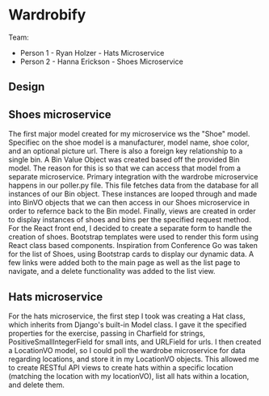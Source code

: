 # Wardrobify

Team:

* Person 1 - Ryan Holzer - Hats Microservice
* Person 2 - Hanna Erickson - Shoes Microservice

## Design

## Shoes microservice
The first major model created for my microservice ws the "Shoe" model. Specifiec on the shoe model is a manufacturer, model name, shoe color, and an optional picture url. There is also a foreign key relationship to a single bin. A Bin Value Object was created based off the provided Bin model. The reason for this is so that we can access that model from a separate microservice. Primary integration with the wardrobe microservice happens in our poller.py file. This file fetches data from the database for all instances of our Bin object. These instances are looped through and made into BinVO objects that we can then access in our Shoes microservice in order to refernce back to the Bin model. Finally, views are created in order to display instances of shoes and bins per the specified request method. For the React front end, I decided to create a separate form to handle the creation of shoes. Bootstrap templates were used to render this form using React class based components. Inspiration from Conference Go was taken for the list of Shoes, using Bootstrap cards to display our dynamic data. A few links were added both to the main page as well as the list page to navigate, and a delete functionality was added to the list view.

## Hats microservice

For the hats microservice, the first step I took was creating a Hat class, which inherits from Django's built-in Model class. I gave it the specified properties for the exercise, passing in Charfield for strings, PositiveSmallIntegerField for small ints, and URLField for urls. I then created a LocationVO model, so I could poll the wardrobe microservice for data regarding locations, and store it in my LocationVO objects. This allowed me to create RESTful API views to create hats within a specific location (matching the location with my locationVO), list all hats within a location, and delete them.
